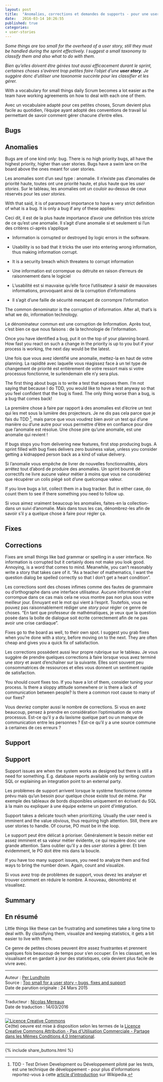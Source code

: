```yaml
---
layout: post
title:  "Anomalies, corrections et demandes de supports - pour une user story, c’est beaucoup trop petit"
date:   2016-03-14 10:26:55
published: true
categories: 
- user-stories
---
```


_Some things are too small for the overhead of a user story, still they must be handled during the sprint effectively. I suggest a small taxonomy to classify them and also what to do with them._

_Bien qu’elles doivent être gérées tout aussi efficacement durant le sprint, certaines choses s’avèrent trop petites faire l’objet d’une **user story**. Je suggère donc d’utiliser une taxonomie succinte pour les classifier et les gérer._ 

With a vocabulary for small things daily Scrum becomes a lot easier as the team have working agreements on how to deal with each one of them.

Avec un vocabulaire adapté pour ces petites choses, Scrum devient plus facile au quotidien, l’équipe ayant adopté des conventions de travail lui permettant de savoir comment gérer chacune d’entre elles.

## Bugs

## Anomalies

Bugs are of one kind only: bug. There is no high priority bugs, all have the highest priority, higher than user stories. Bugs have a swim lane on the board above the ones meant for user stories.

Les anomalies sont d’un seul type : anomalie. Il n’existe pas d’anomalies de priorité haute, toutes ont une priorité haute, et plus haute que les _user stories_. Sur le tableau, les anomalies ont un couloir au-dessus de ceux réservés pour les _user stories_.

With that said, it is of paramount importance to have a very strict definition of what is a bug. It is only a bug if any of these applies:

Ceci dit, il est de la plus haute importance d’avoir une définition très stricte de ce qu’est une anomalie. Il s’agit d’une anomalie si et seulement si l’un des critères ci-après s’applique

* Information is corrupted or destroyed by logic errors in the software.
* Usability is so bad that it tricks the user into entering wrong information, thus making information corrupt.
* It is a security breach which threatens to corrupt information

* Une information est corrompue ou détruite en raison d’erreurs de raisonnement dans le logiciel
* L’usabilité est si mauvaise qu’elle force l’utilisateur à saisir de mauvaises informations, provoquant ainsi de la corruption d’informations
* Il s’agit d’une faille de sécurité menaçant de corrompre l’information

The common denominator is the corruption of information. After all, that’s is what we do, information technology.

Le dénominateur commun est une corruption de linformation. Après tout, c’est bien ce que nous faisons : de la technologie de l’information.

Once you have identified a bug, put it on the top of your planning board. How fast you react on such a change in the priority is up to you but if your process is working, the next day would be the latest.

Une fois que vous avez identifié une anomalie, mettez-la en haut de votre planning. La rapidité avec laquelle vous réagissez face à un tel type de changement de priorité est entièrement de votre ressort mais si votre processus fonctionne, le surlendemain elle n’y sera plus.

The first thing about bugs is to write a test that exposes them. I’m not saying that because I do TDD, you would like to have a test anyway so that you feel confident that the bug is fixed. The only thing worse than a bug, is a bug that comes back!

La première chose à faire par rapport à des anomalies est d’écrire un test qui les met sous la lumière des projecteurs. Je ne dis pas cela parce que je fais du TDD [^1], mais parce que vous voudrez bien avoir un test qui d’une manière ou d’une autre pour vous permettre d’être en confiance pour dire que l’anomalie est résolue. Une chose pire qu’une anomalie, est une anomalie qui revient !

If bugs stops you from delivering new features, first stop producing bugs. A sprint filled with bug fixes delivers zero business value, unless you consider getting a kidnapped person back as a kind of value delivery.

Si l’anomalie vous empêche de livrer de nouvelles fonctionnalités, alors arrêtez tout d’abord de produire des anomalies. Un sprint bourré de correctifs ne livre aucune valeur métier à moins que vous ne considériez que récupérer un colis piégé soit d’une quelconque valeur.

If you love bugs a lot, collect them in a bug tracker. But in either case, do count them to see if there something you need to follow up.

Si vous aimez vraiment beaucoup les anomalies, faites-en la collection-dans un suivi d’anomalie. Mais dans tous les cas, dénombrez-les afin de savoir s’il y a quelque chose à faire pour régler ça.

## Fixes

## Corrections

Fixes are small things like bad grammar or spelling in a user interface. No information is corrupted but it certainly does not make you look good. Annoying, is a word that comes to mind. Meanwhile, you can’t reasonably write a story that takes care of it. “As a teacher of mathematics, I want the question dialog be spelled correctly so that I don’t get a heart condition”.

Les corrections sont des choses infimes comme des fautes de grammaire ou d’orthographe dans une interface utilisateur. Aucune information n’est corrompue dans ce cas mais cela ne vous montre pas non plus sous votre meilleur jour. Ennuyant est le mot qui vient à l’esprit. Toutefois, vous ne pouvez pas raisonnablement rédiger une _story_ pour régler ce genre de choses. “En tant que professeur de mathématiques, je veux que la question posée dans la boîte de dialogue soit écrite correctement afin de ne pas avoir une crise cardiaque”.

Fixes go to the board as well, to their own spot. I suggest you grab fixes when you’re done with a story, before moving on to the next. They are often cheap and gives you a quick fix of satisfaction.

Les corrections possèdent aussi leur propre rubrique sur le tableau. Je vous suggère de prendre quelques corrections à faire lorsque vous avez terminé une _story_ et avant d’enchaîner sur la suivante. Elles sont souvent peu consommatrices de ressources et elles vous donnent un sentiment rapide de satisfaction.

You should count fixes too. If you have a lot of them, consider tuning your process. Is there a sloppy attitude somewhere or is there a lack of communication between people? Is there a common root cause to many of our fixes?

Vous devriez compter aussi le nombre de corrections. Si vous en avez beaucoup, pensez à prendre en considération l’optimisation de votre processus. Est-ce qu’il y a du laxisme quelque part ou un manque de communication entre les personnes ? Est-ce qu’il y a une source commune à certaines de ces erreurs ?

## Support

## Support

Support issues are when the system works as designed but there is still a need for something. E.g. database reports available only by writing custom SQL or explaining an integration point to an external party.

Les problèmes de support arrivent lorsque le système fonctionne comme prévu mais qu’un besoin pour quelque chose existe tout de même. Par exemple des tableaux de bords disponibles uniquement en écrivant du SQL à la main ou expliquer à une équipe externe un point d’intégration.

Support takes a delicate touch when prioritizing.  Usually the user need is imminent and the value obvious, thus requiring high attention. Still, there are user stories to handle. Of course, PO must be in the loop.

Le support peut être délicat à prioriser. Généralement le besoin métier est assez imminent et sa valeur métier évidente, ce qui requière donc une grande attention. Sans  oublier qu’il y a des _user stories_ à gérer. Et bien évidemment, le PO doit être mis dans la boucle.

If you have too many support issues, you need to analyze them and find ways to bring the number down.  Again, count and visualize.

Si vous avez trop de problèmes de support, vous devez les analyser et trouver comment en réduire le nombre. À nouveau, dénombrez et visualisez.

## Summary

## En résumé

Little things like these can be frustrating and sometimes take a long time to deal with. By classifying them, visualize and keeping statistics, it gets a bit easier to live with them.

Ce genre de petites choses peuvent être assez frustrantes et prennent quelques fois beaucoup de temps pour s’en occuper. En les classant, en les visualisant et en gardant à jour des statistiques, cela devient plus facile de vivre avec.

[^1]: TDD - Test Driven Development ou Développement piloté par les tests, est une technique de développement - pour plus d’informations reportez-vous à cette [article d’introduction](https://fr.wikipedia.org/wiki/Test_driven_development) sur Wikipedia. 

---  
Auteur : [Per Lundholm](https://www.crisp.se/konsulter/per-lundholm)  
Source : [Too small for a user story – bugs, fixes and support](http://blog.crisp.se/2015/03/24/perlundholm/too-small-for-a-user-story-bugs-fixes-and-support)  
Date de parution originale : 24 Mars 2015  

---
Traducteur : [Nicolas Mereaux](http://www.les-traducteurs-agiles.org/traducteurs/)  
Date de traduction : 14/03/2016  

---

<a rel="license" href="http://creativecommons.org/licenses/by-nc-sa/4.0/"><img alt="Licence Creative Commons" style="border-width:0" src="http://i.creativecommons.org/l/by-nc-sa/4.0/88x31.png" /></a><br />Ce(tte) oeuvre est mise à disposition selon les termes de la <a rel="license" href="http://creativecommons.org/licenses/by-nc-sa/4.0/">Licence Creative Commons Attribution - Pas d'Utilisation Commerciale - Partage dans les Mêmes Conditions 4.0 International</a>.

---

{% include share_buttons.html %}
